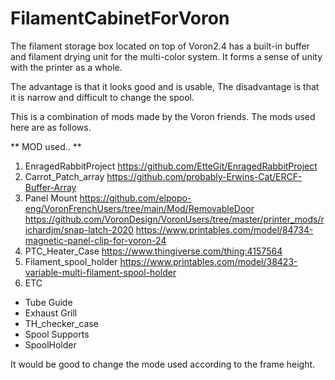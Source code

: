 # FilamentCabinetForVoron

The filament storage box located on top of Voron2.4 has a built-in buffer and filament drying unit for the multi-color system.
It forms a sense of unity with the printer as a whole.

The advantage is that it looks good and is usable,
The disadvantage is that it is narrow and difficult to change the spool.

This is a combination of mods made by the Voron friends. 
The mods used here are as follows.

** MOD used.. **
1. EnragedRabbitProject https://github.com/EtteGit/EnragedRabbitProject
2. Carrot_Patch_array   https://github.com/probably-Erwins-Cat/ERCF-Buffer-Array
3. Panel Mount          https://github.com/elpopo-eng/VoronFrenchUsers/tree/main/Mod/RemovableDoor
                        https://github.com/VoronDesign/VoronUsers/tree/master/printer_mods/richardjm/snap-latch-2020
                        https://www.printables.com/model/84734-magnetic-panel-clip-for-voron-24
4. PTC_Heater_Case      https://www.thingiverse.com/thing:4157564
5. Filament_spool_holder https://www.printables.com/model/38423-variable-multi-filament-spool-holder
6. ETC
  - Tube Guide
  - Exhaust Grill
  - TH_checker_case
  - Spool Supports
  - SpoolHolder

It would be good to change the mode used according to the frame height.
